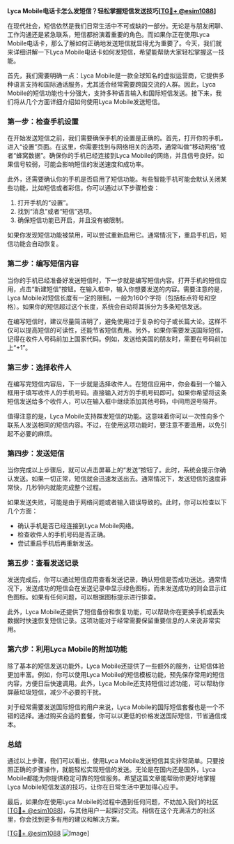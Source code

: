 **Lyca Mobile电话卡怎么发短信？轻松掌握短信发送技巧[[TG💪+ @esim1088](https://t.me/s/esim1088)]**

在现代社会，短信依然是我们日常生活中不可或缺的一部分。无论是与朋友闲聊、工作沟通还是紧急联系，短信都扮演着重要的角色。而如果你正在使用Lyca Mobile电话卡，那么了解如何正确地发送短信就显得尤为重要了。今天，我们就来详细讲解一下Lyca Mobile电话卡如何发短信，希望能帮助大家轻松掌握这一技能。

首先，我们需要明确一点：Lyca Mobile是一款全球知名的虚拟运营商，它提供多种语言支持和国际通话服务，尤其适合经常需要跨国交流的人群。因此，Lyca Mobile的短信功能也十分强大，支持多种语言输入和国际短信发送。接下来，我们将从几个方面详细介绍如何使用Lyca Mobile发送短信。

### **第一步：检查手机设置**
在开始发送短信之前，我们需要确保手机的设置是正确的。首先，打开你的手机，进入“设置”页面。在这里，你需要找到与网络相关的选项，通常叫做“移动网络”或者“蜂窝数据”。确保你的手机已经连接到Lyca Mobile的网络，并且信号良好。如果信号较弱，可能会影响短信的发送速度和成功率。

此外，还需要确认你的手机是否启用了短信功能。有些智能手机可能会默认关闭某些功能，比如短信或者彩信。你可以通过以下步骤检查：

1. 打开手机的“设置”。
2. 找到“消息”或者“短信”选项。
3. 确保短信功能已开启，并且没有被限制。

如果你发现短信功能被禁用，可以尝试重新启用它。通常情况下，重启手机后，短信功能会自动恢复。

### **第二步：编写短信内容**
当你的手机已经准备好发送短信时，下一步就是编写短信内容。打开手机的短信应用，点击“新建短信”按钮。在输入框中，输入你想要发送的内容。需要注意的是，Lyca Mobile对短信长度有一定的限制，一般为160个字符（包括标点符号和空格）。如果你的短信超过这个长度，系统会自动将其拆分为多条短信发送。

在编写短信时，建议尽量简洁明了，避免使用过于复杂的句子或长篇大论。这样不仅可以提高短信的可读性，还能节省短信费用。另外，如果你需要发送国际短信，记得在收件人号码前加上国家代码。例如，发送给美国的朋友时，需要在号码前加上“+1”。

### **第三步：选择收件人**
在编写完短信内容后，下一步就是选择收件人。在短信应用中，你会看到一个输入框用于填写收件人的手机号码。直接输入对方的手机号码即可。如果你希望将这条短信发送给多个收件人，可以在输入框中继续添加其他号码，中间用逗号隔开。

值得注意的是，Lyca Mobile支持群发短信的功能。这意味着你可以一次性向多个联系人发送相同的短信内容。不过，在使用这项功能时，要注意不要滥用，以免引起不必要的麻烦。

### **第四步：发送短信**
当你完成以上步骤后，就可以点击屏幕上的“发送”按钮了。此时，系统会提示你确认发送。如果一切正常，短信就会迅速发送出去。通常情况下，发送短信的速度非常快，几秒钟内就能完成整个过程。

如果发送失败，可能是由于网络问题或者输入错误导致的。此时，你可以检查以下几个方面：
- 确认手机是否已经连接到Lyca Mobile网络。
- 检查收件人的手机号码是否正确。
- 尝试重启手机后再重新发送。

### **第五步：查看发送记录**
发送完成后，你可以通过短信应用查看发送记录，确认短信是否成功送达。通常情况下，发送成功的短信会在发送记录中显示绿色图标，而未发送成功的则会显示红色图标。如果有任何问题，可以根据图标提示进行排查。

此外，Lyca Mobile还提供了短信备份和恢复功能，可以帮助你在更换手机或丢失数据时快速恢复短信记录。这项功能对于经常需要保留重要信息的人来说非常实用。

### **第六步：利用Lyca Mobile的附加功能**
除了基本的短信发送功能外，Lyca Mobile还提供了一些额外的服务，让短信体验更加丰富。例如，你可以使用Lyca Mobile的短信模板功能，预先保存常用的短信内容，方便日后快速调用。此外，Lyca Mobile还支持短信过滤功能，可以帮助你屏蔽垃圾短信，减少不必要的干扰。

对于经常需要发送国际短信的用户来说，Lyca Mobile的国际短信套餐也是一个不错的选择。通过购买合适的套餐，你可以以更低的价格发送国际短信，节省通信成本。

### **总结**
通过以上步骤，我们可以看出，使用Lyca Mobile发送短信其实非常简单。只要按照正确的步骤操作，就能轻松实现短信的发送。无论是在国内还是国外，Lyca Mobile都能为你提供稳定可靠的短信服务。希望这篇文章能帮助你更好地掌握Lyca Mobile短信发送的技巧，让你在日常生活中更加得心应手。

最后，如果你在使用Lyca Mobile的过程中遇到任何问题，不妨加入我们的社区[[TG💪+ @esim1088](https://t.me/s/esim1088)]，与其他用户一起探讨交流。相信在这个充满活力的社区里，你会找到更多有用的建议和解决方案。

[[TG💪+ @esim1088](https://t.me/s/esim1088) ![Image](https://i.postimg.cc/4NQfJmqS/Snipaste-2025-05-13-00-14-12.png)]